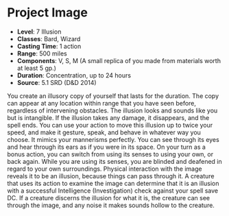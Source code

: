 # Project Image

- **Level**: 7 Illusion
- **Classes**: Bard, Wizard
- **Casting Time**: 1 action
- **Range**: 500 miles
- **Components**: V, S, M (A small replica of you made from materials worth at least 5 gp.)
- **Duration**: Concentration, up to 24 hours
- **Source**: 5.1 SRD (D&D 2014)

You create an illusory copy of yourself that lasts for the duration. The copy can appear at any location within range that you have seen before, regardless of intervening obstacles. The illusion looks and sounds like you but is intangible. If the illusion takes any damage, it disappears, and the spell ends. You can use your action to move this illusion up to twice your speed, and make it gesture, speak, and behave in whatever way you choose. It mimics your mannerisms perfectly. You can see through its eyes and hear through its ears as if you were in its space. On your turn as a bonus action, you can switch from using its senses to using your own, or back again. While you are using its senses, you are blinded and deafened in regard to your own surroundings. Physical interaction with the image reveals it to be an illusion, because things can pass through it. A creature that uses its action to examine the image can determine that it is an illusion with a successful Intelligence (Investigation) check against your spell save DC. If a creature discerns the illusion for what it is, the creature can see through the image, and any noise it makes sounds hollow to the creature.


